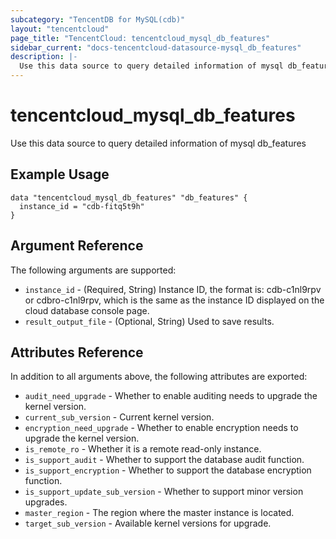 ```yaml
---
subcategory: "TencentDB for MySQL(cdb)"
layout: "tencentcloud"
page_title: "TencentCloud: tencentcloud_mysql_db_features"
sidebar_current: "docs-tencentcloud-datasource-mysql_db_features"
description: |-
  Use this data source to query detailed information of mysql db_features
---
```


# tencentcloud_mysql_db_features

Use this data source to query detailed information of mysql db_features

## Example Usage

```hcl
data "tencentcloud_mysql_db_features" "db_features" {
  instance_id = "cdb-fitq5t9h"
}
```

## Argument Reference

The following arguments are supported:

* `instance_id` - (Required, String) Instance ID, the format is: cdb-c1nl9rpv or cdbro-c1nl9rpv, which is the same as the instance ID displayed on the cloud database console page.
* `result_output_file` - (Optional, String) Used to save results.

## Attributes Reference

In addition to all arguments above, the following attributes are exported:

* `audit_need_upgrade` - Whether to enable auditing needs to upgrade the kernel version.
* `current_sub_version` - Current kernel version.
* `encryption_need_upgrade` - Whether to enable encryption needs to upgrade the kernel version.
* `is_remote_ro` - Whether it is a remote read-only instance.
* `is_support_audit` - Whether to support the database audit function.
* `is_support_encryption` - Whether to support the database encryption function.
* `is_support_update_sub_version` - Whether to support minor version upgrades.
* `master_region` - The region where the master instance is located.
* `target_sub_version` - Available kernel versions for upgrade.


